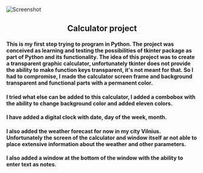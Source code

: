 ![Screenshot](https://github.com/egidijus78/egidijus78/blob/main/img/tkinter%20logo1.jpg)











<h2 align="center"> Calculator project </h2>

<h4> This is my first step trying to program in Python. The project was conceived as learning and testing the possibilities of tkinter package as part of Python and its functionality. The idea of this project was to create a transparent graphic calculator, unfortunately tkinter does not provide the ability to make function keys transparent, it's not meant for that. So I had to compromise, I made the calculator screen frame and background transparent and functional parts with a permanent color.</h4> 

<h4> I tried what else can be added to this calculator, I added a combobox with the ability to change background color and added eleven colors. 

<h4> I have added a digital clock with date, day of the week, month.</h4>

<h4> I also added the weather forecast for now in my city Vilnius. Unfortunately the screen of the calculator and window itself ar not able to place extensive information about the weather and other parameters. </h4>

<h4> I also added a window at the bottom of the window with the ability to enter text as notes. </h4>






